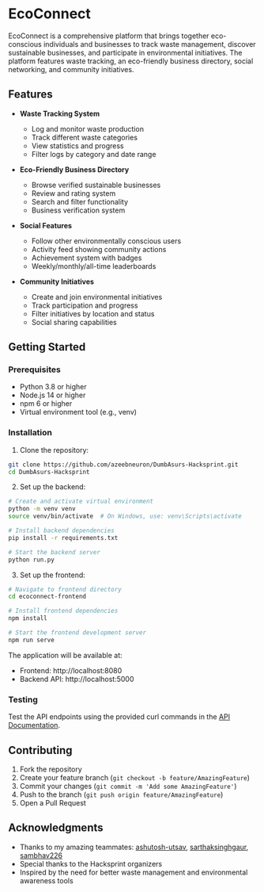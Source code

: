 # EcoConnect

EcoConnect is a comprehensive platform that brings together eco-conscious individuals and businesses to track waste management, discover sustainable businesses, and participate in environmental initiatives. The platform features waste tracking, an eco-friendly business directory, social networking, and community initiatives.

## Features

- **Waste Tracking System**
  - Log and monitor waste production
  - Track different waste categories
  - View statistics and progress
  - Filter logs by category and date range

- **Eco-Friendly Business Directory**
  - Browse verified sustainable businesses
  - Review and rating system
  - Search and filter functionality
  - Business verification system

- **Social Features**
  - Follow other environmentally conscious users
  - Activity feed showing community actions
  - Achievement system with badges
  - Weekly/monthly/all-time leaderboards

- **Community Initiatives**
  - Create and join environmental initiatives
  - Track participation and progress
  - Filter initiatives by location and status
  - Social sharing capabilities

## Getting Started

### Prerequisites

- Python 3.8 or higher
- Node.js 14 or higher
- npm 6 or higher
- Virtual environment tool (e.g., venv)

### Installation

1. Clone the repository:
```bash
git clone https://github.com/azeebneuron/DumbAsurs-Hacksprint.git
cd DumbAsurs-Hacksprint
```

2. Set up the backend:
```bash
# Create and activate virtual environment
python -m venv venv
source venv/bin/activate  # On Windows, use: venv\Scripts\activate

# Install backend dependencies
pip install -r requirements.txt

# Start the backend server
python run.py
```

3. Set up the frontend:
```bash
# Navigate to frontend directory
cd ecoconnect-frontend

# Install frontend dependencies
npm install

# Start the frontend development server
npm run serve
```

The application will be available at:
- Frontend: http://localhost:8080
- Backend API: http://localhost:5000

### Testing

Test the API endpoints using the provided curl commands in the [API Documentation](docs/API.md).

## Contributing

1. Fork the repository
2. Create your feature branch (`git checkout -b feature/AmazingFeature`)
3. Commit your changes (`git commit -m 'Add some AmazingFeature'`)
4. Push to the branch (`git push origin feature/AmazingFeature`)
5. Open a Pull Request

## Acknowledgments

- Thanks to my amazing teammates: [ashutosh-utsav](https://github.com/ashutosh-utsav), [sarthaksinghgaur](https://github.com/sarthaksinghgaur), [sambhav226](https://github.com/sambhav226)
- Special thanks to the Hacksprint organizers
- Inspired by the need for better waste management and environmental awareness tools
